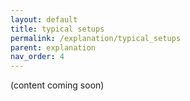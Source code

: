 ```yaml
---
layout: default
title: typical setups
permalink: /explanation/typical_setups
parent: explanation
nav_order: 4
---
```


(content coming soon)
